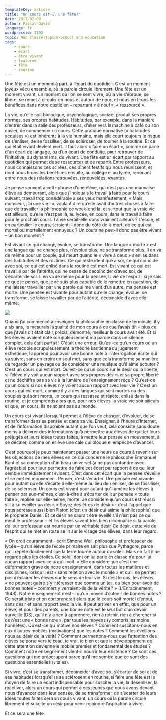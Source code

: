 ```yaml
---
templateKey: article
title: "Un cours est-il une fête?"
date: 2017-02-09
author: Pascal David
language: fr
wordpressid: 1102
topic: Non classé|Topics>School and education
tags:
    - cours
    - écart
    - être vivant
    - featured
    - fête
    - routine
---
```


Une fête est un moment à part, à l’écart du quotidien. C’est un moment joyeux vécu ensemble, où la parole circule librement. Une fête est un moment vivant, un moment où l’on se sent vivre, où la vie s’ébroue, se libère, se remet à circuler en nous et autour de nous, et nous en tirons les bénéfices dans notre quotidien – repartant « à neuf », « ressourcé ».

La vie, qu’elle soit biologique, psychologique, sociale, produit ses propres normes, ses propres habitudes. Habitudes, par exemple, dans la manière d’entrer dans la salle des professeurs, d’aller vers la machine à café ou son casier, de commencer un cours. Cette pratique normative (« habitudes acquises ») est inhérente à la vie humaine, mais elle court toujours le risque de s’enliser, de se fossiliser, de se scléroser, de tourner à la routine. Et ce qui était vivant devient mort. Il faut alors « faire un écart », comme on parle d’un écart de langage, ou d’un écart de conduite, pour retrouver de l’initiative, du dynamisme, du vivant. Une fête est un écart par rapport au quotidien qui permet de se ressourcer et de repartir. Entre professeurs, nous connaissons ces soirées, ces dîners festifs qui nous réunissent, et dont nous tirons les bénéfices ensuite, au collège et au lycée, renouant entre nous des relations retrouvées, renouvelées, vivantes.

Je pense souvent à cette phrase d’une élève, qui n’est pas une mauvaise élève au demeurant, alors que j’indiquais le travail à faire pour le cours suivant, travail trop considérable à ses yeux manifestement, « Mais, monsieur, j’ai une vie ! », voulant dire qu’elle avait d’autres choses à faire que de travailler la philosophie ce week-end là, et surtout que la vraie vie est ailleurs, qu’elle n’est pas là, au lycée, en cours, dans le travail à faire pour le prochain cours. La vie serait-elle donc vraiment ailleurs ? L’école, et en particulier le cours, seraient-il donc du côté de la mort, de ce qui est mortel ou mortellement ennuyeux ? Un cours ne peut-il donc pas être vivant – un bon moment ?

Est vivant ce qui change, évolue, se transforme. Une langue « morte » est une langue qui ne change plus, n’évolue plus, ne se transforme plus. Il en va de même pour un couple, qui meurt quand le « vivre à deux » s’enlise dans des habitudes et des routines. Ce qui reste identique à soi, ce qui coïncide avec soi, ce qui est enlisé dans la routine est mort. Est vivant ce qui est travaillé par de l’altérité, qui ne cesse de décoïncider d’avec soi, de s’écarter de soi. Il en va de même pour la pensée, la vie de l’esprit : si je sais ce que je pense, que je ne suis plus capable de le remettre en question, de me laisser travailler par une parole qui me vient d’un autre, ma pensée est morte. Une pensée est vivante pour autant qu’elle change, évolue, se transforme, se laisse travailler par de l’altérité, décoïncide d’avec elle-même.

![](/img/wp-uploads/2017/02/dancers-in-a-studio.jpg)

Quand j’ai commencé à enseigner la philosophie en classe de terminale, il y a six ans, je mesurais la qualité de mon cours à ce que j’avais dit – plus ce que j’avais dit était clair, précis, démontré, meilleur le cours avait été. Et si les élèves avaient noté scrupuleusement ma parole dans un silence complet, cela était parfait ! C’était une erreur. Qu’est-ce qu’un cours où un élève recopie scrupuleusement la théorie kantienne du jugement esthétique, l’apprend pour avoir une bonne note à l’interrogation écrite qui va suivre, sans en croire un seul mot, sans que cela transforme sa manière de regarder un paysage ou de considérer une musique qu’il aime écouter ? C’est un cours qui est mort. Qu’est-ce qu’un cours sur le désir ou la liberté, si l’élève n’y voit aucun rapport avec ses propres désirs et sa propre liberté et ne déchiffre pas sa vie à la lumière de l’enseignement reçu ? Qu’est-ce qu’un cours si nos élèves n’y voient aucun rapport avec leur vie ? C’est un cours qui est mort, comme il y a des langues qui sont mortes ou des couples qui sont morts, un cours qui ressasse et répète, enlisé dans la routine, et je comprends alors que, pour nos élèves, la vraie vie soit ailleurs et que, en cours, ils ne soient pas au monde.

Un cours est vivant lorsqu’il permet à l’élève de changer, d’évoluer, de se transformer dans sa pensée et dans sa vie. Enseigner, à l’heure d’Internet, et de l’information disponible autant que l’on veut, cela consiste sans doute moins à délivrer des informations qu’à permettre aux élèves de quitter leurs préjugés et leurs idées toutes faites, à mettre leur pensée en mouvement, à se décaler, comme on enlève une cale qui bloque et empêche d’avancer.

C’est pourquoi je peux maintenant passer une heure de cours à revenir sur les objections de mes élèves en ce qui concerne le philosophe Emmanuel Kant et sa conception d’un beau universel (à ne pas confondre avec l’agréable) pour leur permettre de faire cet écart par rapport à ce qui leur semble immédiatement évident. C’est dans cet écart que la pensée s’éveille et se met en mouvement. Penser, c’est s’écarter. Une pensée est vivante pour autant qu’elle s’écarte d’elle-même au lieu de s’enliser, de se fossiliser, de se scléroser. Un cours est vivant pour autant qu’il amène les élèves à penser par eux-mêmes, c’est-à-dire à s’écarter de leur pensée « toute faite », repliée sur elle-même, morte. Je considère qu’un cours est réussi s’il a su éveiller un désir. « Soyez des êtres de désir » : c’est l’appel que nous adresse aussi bien Platon (c’est un désir qui anime la philosophie) que le prophète Daniel. Et ce désir ne saurait être éveillé s’il n’est pas ce qui meut le professeur – et les élèves savent très bien reconnaître si la parole de leur professeur est nourrie par un véritable désir. Ce désir, cette vie de l’esprit qui se met en route se lit sur le visage des élèves, dans leur regard.

« On croit couramment – écrit Simone Weil, philosophe et professeur de lycée – qu’un élève de l’école primaire en sait plus que Pythagore, parce qu’il répète docilement que la terre tourne autour du soleil. Mais en fait il ne regarde plus les étoiles. Ce soleil dont on lui parle en classe n’a pour lui aucun rapport avec celui qu’il voit. » Elle considère que c’est une déformation grave de notre enseignement, dans toutes les matières et disciplines, lorsqu’il est « sans relation avec le monde » et qu’il ne permet pas d’éclairer les élèves sur le sens de leur vie. Si c’est le cas, les élèves « ne peuvent guère s’y intéresser que comme un jeu, ou bien pour avoir de bonnes notes – comment y verraient-ils de la vérité ? » (L’Enracinement, 1943). Notre enseignement n’est-il qu’un moyen d’obtenir de bonnes notes ? Ce serait triste et on comprendrait alors que le cours soit mortel d’ennui, sans désir et sans rapport avec la vie. Il peut arriver, en effet, que pour un élève, et pour des parents, une bonne note est le seul but d’un devoir surveillé (DS), qu’il n’y a rien à apprendre, rien à retenir, rien à chercher si ce n’est une « bonne note », par tous les moyens (y compris les moins honnêtes). Qu’est-ce qui motive nos élèves ? Comment suscitons-nous en eux d’autres mobiles (motivations) que les notes ? Comment les éveillons-nous au désir de la vérité ? Comment permettons-nous que l’attention des élèves se porte vers le beau, le vrai, le bien et que le développement de cette attention devienne le mobile premier et fondamental des études ? Comment notre enseignement vient-il nourrir leur existence ? Ce sont ces questions qui me préoccupent parce qu’il me semble que ce sont des questions essentielles (vitales).

Si vivre, c’est se transformer, décoïncider d’avec soi, s’écarter de soi et de ses habitudes lorsqu’elles se sclérosent en routine, si faire une fête est le moyen de faire un écart indispensable pour susciter la vie, la désenliser, la réactiver, alors un cours qui permet à ces jeunes que nous avons devant nous d’avancer dans leur pensée, de se transformer, de s’écarter de leurs idées toutes faites sera un cours vivant, un cours où la parole circule librement et suscite un désir pour venir rejoindre l’aspiration à vivre.

Et ce sera une fête.
